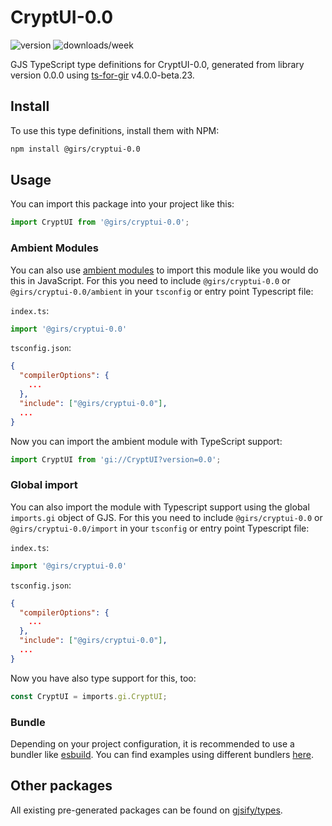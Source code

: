 
# CryptUI-0.0

![version](https://img.shields.io/npm/v/@girs/cryptui-0.0)
![downloads/week](https://img.shields.io/npm/dw/@girs/cryptui-0.0)


GJS TypeScript type definitions for CryptUI-0.0, generated from library version 0.0.0 using [ts-for-gir](https://github.com/gjsify/ts-for-gir) v4.0.0-beta.23.


## Install

To use this type definitions, install them with NPM:
```bash
npm install @girs/cryptui-0.0
```

## Usage

You can import this package into your project like this:
```ts
import CryptUI from '@girs/cryptui-0.0';
```

### Ambient Modules

You can also use [ambient modules](https://github.com/gjsify/ts-for-gir/tree/main/packages/cli#ambient-modules) to import this module like you would do this in JavaScript.
For this you need to include `@girs/cryptui-0.0` or `@girs/cryptui-0.0/ambient` in your `tsconfig` or entry point Typescript file:

`index.ts`:
```ts
import '@girs/cryptui-0.0'
```

`tsconfig.json`:
```json
{
  "compilerOptions": {
    ...
  },
  "include": ["@girs/cryptui-0.0"],
  ...
}
```

Now you can import the ambient module with TypeScript support: 

```ts
import CryptUI from 'gi://CryptUI?version=0.0';
```

### Global import

You can also import the module with Typescript support using the global `imports.gi` object of GJS.
For this you need to include `@girs/cryptui-0.0` or `@girs/cryptui-0.0/import` in your `tsconfig` or entry point Typescript file:

`index.ts`:
```ts
import '@girs/cryptui-0.0'
```

`tsconfig.json`:
```json
{
  "compilerOptions": {
    ...
  },
  "include": ["@girs/cryptui-0.0"],
  ...
}
```

Now you have also type support for this, too:

```ts
const CryptUI = imports.gi.CryptUI;
```

### Bundle

Depending on your project configuration, it is recommended to use a bundler like [esbuild](https://esbuild.github.io/). You can find examples using different bundlers [here](https://github.com/gjsify/ts-for-gir/tree/main/examples).

## Other packages

All existing pre-generated packages can be found on [gjsify/types](https://github.com/gjsify/types).


